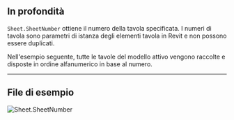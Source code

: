 ## In profondità
`Sheet.SheetNumber` ottiene il numero della tavola specificata. I numeri di tavola sono parametri di istanza degli elementi tavola in Revit e non possono essere duplicati.

Nell'esempio seguente, tutte le tavole del modello attivo vengono raccolte e disposte in ordine alfanumerico in base al numero.
___
## File di esempio

![Sheet.SheetNumber](./Revit.Elements.Views.Sheet.SheetNumber_img.jpg)
